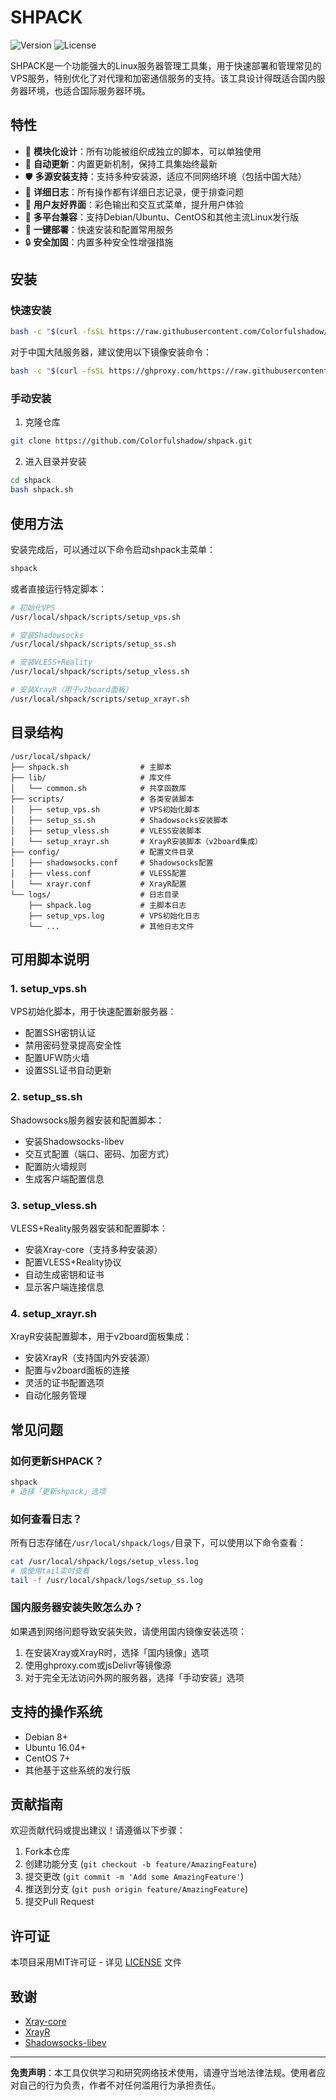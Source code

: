 # SHPACK

![Version](https://img.shields.io/github/v/release/colorfulshadow/shpack?label=version)
![License](https://img.shields.io/github/license/colorfulshadow/shpack)

SHPACK是一个功能强大的Linux服务器管理工具集，用于快速部署和管理常见的VPS服务，特别优化了对代理和加密通信服务的支持。该工具设计得既适合国内服务器环境，也适合国际服务器环境。

## 特性

- 🚀 **模块化设计**：所有功能被组织成独立的脚本，可以单独使用
- 🔄 **自动更新**：内置更新机制，保持工具集始终最新
- 🛡️ **多源安装支持**：支持多种安装源，适应不同网络环境（包括中国大陆）
- 📝 **详细日志**：所有操作都有详细日志记录，便于排查问题
- 🌈 **用户友好界面**：彩色输出和交互式菜单，提升用户体验
- 🔧 **多平台兼容**：支持Debian/Ubuntu、CentOS和其他主流Linux发行版
- 🔗 **一键部署**：快速安装和配置常用服务
- 🔒 **安全加固**：内置多种安全性增强措施

## 安装

### 快速安装

```bash
bash -c "$(curl -fsSL https://raw.githubusercontent.com/Colorfulshadow/shpack/main/shpack.sh)"
```

对于中国大陆服务器，建议使用以下镜像安装命令：

```bash
bash -c "$(curl -fsSL https://ghproxy.com/https://raw.githubusercontent.com/Colorfulshadow/shpack/main/shpack.sh)"
```

### 手动安装

1. 克隆仓库
```bash
git clone https://github.com/Colorfulshadow/shpack.git
```

2. 进入目录并安装
```bash
cd shpack
bash shpack.sh
```

## 使用方法

安装完成后，可以通过以下命令启动shpack主菜单：

```bash
shpack
```

或者直接运行特定脚本：

```bash
# 初始化VPS
/usr/local/shpack/scripts/setup_vps.sh

# 安装Shadowsocks
/usr/local/shpack/scripts/setup_ss.sh

# 安装VLESS+Reality
/usr/local/shpack/scripts/setup_vless.sh

# 安装XrayR（用于v2board面板）
/usr/local/shpack/scripts/setup_xrayr.sh
```

## 目录结构

```
/usr/local/shpack/
├── shpack.sh                # 主脚本
├── lib/                     # 库文件
│   └── common.sh            # 共享函数库
├── scripts/                 # 各类安装脚本
│   ├── setup_vps.sh         # VPS初始化脚本
│   ├── setup_ss.sh          # Shadowsocks安装脚本
│   ├── setup_vless.sh       # VLESS安装脚本
│   └── setup_xrayr.sh       # XrayR安装脚本（v2board集成）
├── config/                  # 配置文件目录
│   ├── shadowsocks.conf     # Shadowsocks配置
│   ├── vless.conf           # VLESS配置
│   └── xrayr.conf           # XrayR配置
└── logs/                    # 日志目录
    ├── shpack.log           # 主脚本日志
    ├── setup_vps.log        # VPS初始化日志
    └── ...                  # 其他日志文件
```

## 可用脚本说明

### 1. setup_vps.sh

VPS初始化脚本，用于快速配置新服务器：

- 配置SSH密钥认证
- 禁用密码登录提高安全性
- 配置UFW防火墙
- 设置SSL证书自动更新

### 2. setup_ss.sh

Shadowsocks服务器安装和配置脚本：

- 安装Shadowsocks-libev
- 交互式配置（端口、密码、加密方式）
- 配置防火墙规则
- 生成客户端配置信息

### 3. setup_vless.sh

VLESS+Reality服务器安装和配置脚本：

- 安装Xray-core（支持多种安装源）
- 配置VLESS+Reality协议
- 自动生成密钥和证书
- 显示客户端连接信息

### 4. setup_xrayr.sh

XrayR安装配置脚本，用于v2board面板集成：

- 安装XrayR（支持国内外安装源）
- 配置与v2board面板的连接
- 灵活的证书配置选项
- 自动化服务管理

## 常见问题

### 如何更新SHPACK？

```bash
shpack
# 选择「更新shpack」选项
```

### 如何查看日志？

所有日志存储在`/usr/local/shpack/logs/`目录下，可以使用以下命令查看：

```bash
cat /usr/local/shpack/logs/setup_vless.log
# 或使用tail实时查看
tail -f /usr/local/shpack/logs/setup_ss.log
```

### 国内服务器安装失败怎么办？

如果遇到网络问题导致安装失败，请使用国内镜像安装选项：

1. 在安装Xray或XrayR时，选择「国内镜像」选项
2. 使用ghproxy.com或jsDelivr等镜像源
3. 对于完全无法访问外网的服务器，选择「手动安装」选项

## 支持的操作系统

- Debian 8+
- Ubuntu 16.04+
- CentOS 7+
- 其他基于这些系统的发行版

## 贡献指南

欢迎贡献代码或提出建议！请遵循以下步骤：

1. Fork本仓库
2. 创建功能分支 (`git checkout -b feature/AmazingFeature`)
3. 提交更改 (`git commit -m 'Add some AmazingFeature'`)
4. 推送到分支 (`git push origin feature/AmazingFeature`)
5. 提交Pull Request

## 许可证

本项目采用MIT许可证 - 详见 [LICENSE](LICENSE) 文件

## 致谢

- [Xray-core](https://github.com/XTLS/Xray-core)
- [XrayR](https://github.com/XrayR-project/XrayR)
- [Shadowsocks-libev](https://github.com/shadowsocks/shadowsocks-libev)

---

**免责声明**：本工具仅供学习和研究网络技术使用，请遵守当地法律法规。使用者应对自己的行为负责，作者不对任何滥用行为承担责任。
